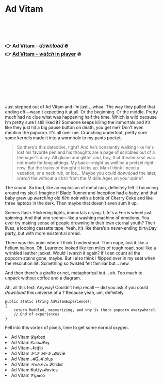 <h1>Ad Vitam</h1>

<br><br><br>

<h3>👉 <a href="https://Alexanders-zareeniro1986.github.io/hxxqhrwfxl/">Ad Vitam - 𝘥𝘰𝘸𝘯𝘭𝘰𝘢𝘥</a> 🔥<br>
👉 <a href="https://Alexanders-zareeniro1986.github.io/hxxqhrwfxl/">Ad Vitam - 𝘸𝘢𝘵𝘤𝘩 in player</a> 🔥
</h3>



<br><br><br><br><br><br><br>


Just stepped out of Ad Vitam and I’m just... whoa. The way they pulled that ending off—wasn't expecting it at all. Or the beginning. Or the middle. Pretty much had no clue what was happening half the time. Which is wild because I’m pretty sure I still liked it? Someone keeps killing the immortals and it’s like they just hit a big pause button on death, you get me? Don't even mention the popcorn. It's all over me. Crunching underfoot, pretty sure some kernels made it into a wormhole to my pants pocket. 

> So there's this detective, right? And he’s constantly walking like he's lost his favorite pen and his thoughts are a page of scribbles out of a teenager's diary. All gloom and glitter and, boy, that theater seat was not made for long sittings. My back—might as well be a pretzel right now. But the trains of thought it kicks up. Man I think I need a vacation, or a neck rub, or ice... Maybe you could 𝘥𝘰𝘸𝘯𝘭𝘰𝘢𝘥 the   later, 𝘸𝘢𝘵𝘤𝘩 the   without a chair from the Middle Ages on your spine?

The sound. So loud, like an explosion of metal rain, definitely felt it bouncing around my skull. Imagine if Blade Runner and Inception had a baby, and that baby grew up 𝘸𝘢𝘵𝘤𝘩𝘪𝘯𝘨 old 𝘧𝘪𝘭𝘮 noir with a bottle of Cherry Coke and like three laptops in the dark. Then maybe that doesn’t even sum it up. 

Scenes flash. Flickering lights, immortals crying. Life's a Ferris wheel just spinning. And that one scene—like a washing machine of emotions. You ever try making sense of people drowning in their own eternal youth? Their lives, a looping cassette tape. Yeah, it’s like there’s a never-ending birt𝘏𝘋ay party, but with more existential dread.

There was this point where I think I understood. Then nope, lost it like a helium balloon. Oh, Laurence looked like ten miles of tough road, soul like a wrinkled leather jacket. Would I 𝘸𝘢𝘵𝘤𝘩 it again? If I can count all the popcorn stains gone, maybe. But I also think I flipped over in my seat when the resolution hit. Something so twisted felt familiar but... new.

And then there's a giraffe or not, metaphorical but... eh. Too much to unpack without coffee and a diagram.

Ah, all this text. Anyway! Couldn’t help recall — did you ask if you could 𝘥𝘰𝘸𝘯𝘭𝘰𝘢𝘥 this universe of a  ? Because yeah, um, definitely.

```
public static string AdVitamExperience() 
{
    return Muddled, mesmerizing, and why is there popcorn everywhere?;
    // End of experiences
}
```

Fell into this vortex of pixels, time to get some normal oxygen.

<li>Ad Vitam 𝓓ų𝓫𝖻𝖾𝖽</li>
<li>Ad Vitam 𝓞𝓃𝗂𝗈𝓃𝓟𝗅𝖆𝗒</li>
<li>Ad Vitam 𝓝𝖾𝗍ƒ𝗅𝗂𝗑</li>
<li>Ad Vitam 𝒴𝖳𝒮 𝒴𝖨𝖥𝒴 𝓜𝗈ν𝗂𝖾</li>
<li>Ad Vitam 𝓜Ɠ𝓜 ρ𝗅ų𝗌</li>
<li>Ad Vitam 𝒲𝒶𝓉𝒸𝒽 𝒾𝓃 𝓛𝗈𝗇𝖽𝗈𝗇</li>
<li>Ad Vitam Ҝ𝗎𝗍𝗍𝗒𝓜𝗈ν𝗂𝖾𝗌</li>
<li>Ad Vitam 𝓥ų𝓶𝗈𝗈</li>

